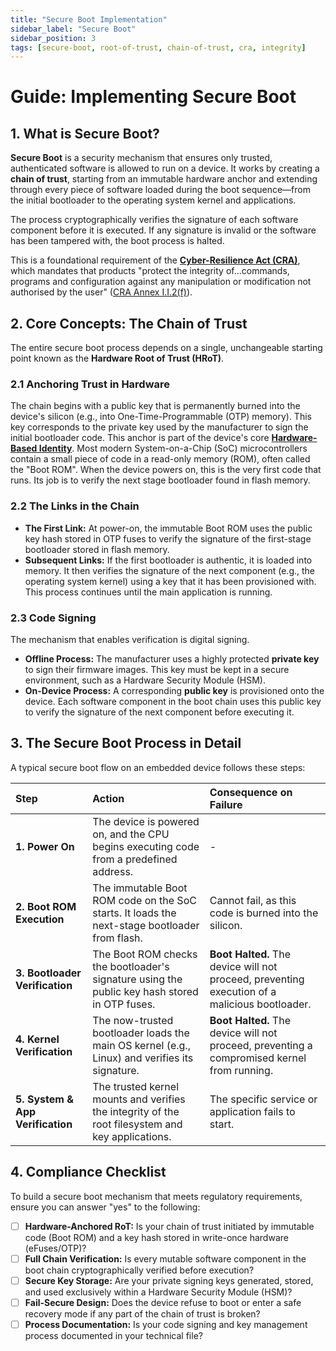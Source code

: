 ```yaml
---
title: "Secure Boot Implementation"
sidebar_label: "Secure Boot"
sidebar_position: 3
tags: [secure-boot, root-of-trust, chain-of-trust, cra, integrity]
---
```

# Guide: Implementing Secure Boot

## 1. What is Secure Boot?

**Secure Boot** is a security mechanism that ensures only trusted, authenticated software is allowed to run on a device. It works by creating a **chain of trust**, starting from an immutable hardware anchor and extending through every piece of software loaded during the boot sequence—from the initial bootloader to the operating system kernel and applications.

The process cryptographically verifies the signature of each software component before it is executed. If any signature is invalid or the software has been tampered with, the boot process is halted.

This is a foundational requirement of the **[Cyber-Resilience Act (CRA)](./../../standards/eu/cra-overview.md)**, which mandates that products "protect the integrity of...commands, programs and configuration against any manipulation or modification not authorised by the user" ([CRA Annex I.I.2(f)][cra_annexI]).

## 2. Core Concepts: The Chain of Trust

The entire secure boot process depends on a single, unchangeable starting point known as the **Hardware Root of Trust (HRoT)**.

### 2.1 Anchoring Trust in Hardware
The chain begins with a public key that is permanently burned into the device's silicon (e.g., into One-Time-Programmable (OTP) memory). This key corresponds to the private key used by the manufacturer to sign the initial bootloader code. This anchor is part of the device's core **[Hardware-Based Identity](./unique-device-identity.md)**. Most modern System-on-a-Chip (SoC) microcontrollers contain a small piece of code in a read-only memory (ROM), often called the "Boot ROM". When the device powers on, this is the very first code that runs. Its job is to verify the next stage bootloader found in flash memory.

### 2.2 The Links in the Chain
-   **The First Link:** At power-on, the immutable Boot ROM uses the public key hash stored in OTP fuses to verify the signature of the first-stage bootloader stored in flash memory.
-   **Subsequent Links:** If the first bootloader is authentic, it is loaded into memory. It then verifies the signature of the next component (e.g., the operating system kernel) using a key that it has been provisioned with. This process continues until the main application is running.

### 2.3 Code Signing
The mechanism that enables verification is digital signing.
-   **Offline Process:** The manufacturer uses a highly protected **private key** to sign their firmware images. This key must be kept in a secure environment, such as a Hardware Security Module (HSM).
-   **On-Device Process:** A corresponding **public key** is provisioned onto the device. Each software component in the boot chain uses this public key to verify the signature of the next component before executing it.

## 3. The Secure Boot Process in Detail

A typical secure boot flow on an embedded device follows these steps:

| Step | Action | Consequence on Failure |
| :--- | :--- | :--- |
| **1. Power On** | The device is powered on, and the CPU begins executing code from a predefined address. | - |
| **2. Boot ROM Execution** | The immutable Boot ROM code on the SoC starts. It loads the next-stage bootloader from flash. | Cannot fail, as this code is burned into the silicon. |
| **3. Bootloader Verification** | The Boot ROM checks the bootloader's signature using the public key hash stored in OTP fuses. | **Boot Halted.** The device will not proceed, preventing execution of a malicious bootloader. |
| **4. Kernel Verification** | The now-trusted bootloader loads the main OS kernel (e.g., Linux) and verifies its signature. | **Boot Halted.** The device will not proceed, preventing a compromised kernel from running. |
| **5. System & App Verification** | The trusted kernel mounts and verifies the integrity of the root filesystem and key applications. | The specific service or application fails to start. |

## 4. Compliance Checklist

To build a secure boot mechanism that meets regulatory requirements, ensure you can answer "yes" to the following:

- [ ] **Hardware-Anchored RoT:** Is your chain of trust initiated by immutable code (Boot ROM) and a key hash stored in write-once hardware (eFuses/OTP)?
- [ ] **Full Chain Verification:** Is every mutable software component in the boot chain cryptographically verified before execution?
- [ ] **Secure Key Storage:** Are your private signing keys generated, stored, and used exclusively within a Hardware Security Module (HSM)?
- [ ] **Fail-Secure Design:** Does the device refuse to boot or enter a safe recovery mode if any part of the chain of trust is broken?
- [ ] **Process Documentation:** Is your code signing and key management process documented in your technical file?

<!-- Citations -->
[cra_annexI]: https://eur-lex.europa.eu/legal-content/EN/TXT/?uri=CELEX:02024R2847-20241120#anx_I "CRA Annex I – Essential cybersecurity requirements"